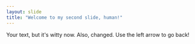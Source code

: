 ```yaml
---
layout: slide
title: "Welcome to my second slide, human!"
---
```

Your text, but it's witty now. Also, changed.
Use the left arrow to go back!
